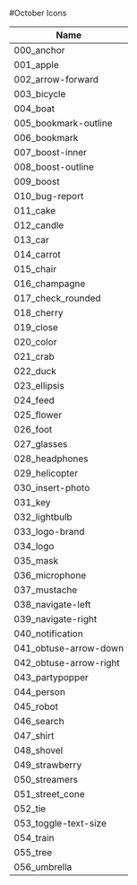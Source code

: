 
#October Icons

| Name        |
| ------------- |
|000_anchor|
|001_apple|
|002_arrow-forward|
|003_bicycle|
|004_boat|
|005_bookmark-outline|
|006_bookmark|
|007_boost-inner|
|008_boost-outline|
|009_boost|
|010_bug-report|
|011_cake|
|012_candle|
|013_car|
|014_carrot|
|015_chair|
|016_champagne|
|017_check_rounded|
|018_cherry|
|019_close|
|020_color|
|021_crab|
|022_duck|
|023_ellipsis|
|024_feed|
|025_flower|
|026_foot|
|027_glasses|
|028_headphones|
|029_helicopter|
|030_insert-photo|
|031_key|
|032_lightbulb|
|033_logo-brand|
|034_logo|
|035_mask|
|036_microphone|
|037_mustache|
|038_navigate-left|
|039_navigate-right|
|040_notification|
|041_obtuse-arrow-down|
|042_obtuse-arrow-right|
|043_partypopper|
|044_person|
|045_robot|
|046_search|
|047_shirt|
|048_shovel|
|049_strawberry|
|050_streamers|
|051_street_cone|
|052_tie|
|053_toggle-text-size|
|054_train|
|055_tree|
|056_umbrella|

